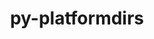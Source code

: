 ---
title: "py-platformdirs"
layout: cache
categories: [package, v0.19]
meta: {"versions": ["2.5.2"], "compilers": ["gcc@=11.1.0"], "oss": ["ubuntu20.04"], "platforms": ["linux"], "targets": ["x86_64"], "stacks": ["e4s"], "num_specs": 1, "num_specs_by_stack": {"e4s": 1}}
spec_details: [{"hash": "cbp7bscdf4f2n47gdgx4za74kqfjwtiw", "compiler": "gcc@=11.1.0", "versions": ["2.5.2"], "os": "ubuntu20.04", "platform": "linux", "target": "x86_64", "variants": ["build_system=python_pip"], "stacks": ["e4s"], "size": "-", "tarball": "https://binaries.spack.io/releases/v0.19/build_cache/linux-ubuntu20.04-x86_64/gcc-11.1.0/py-platformdirs-2.5.2/linux-ubuntu20.04-x86_64-gcc-11.1.0-py-platformdirs-2.5.2-cbp7bscdf4f2n47gdgx4za74kqfjwtiw.spack"}]
---